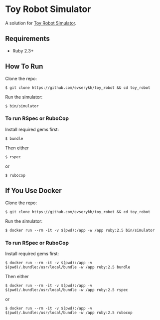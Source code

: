 # Toy Robot Simulator

A solution for [Toy Robot Simulator](https://github.com/askcharlie/toy_robot).

## Requirements

* Ruby 2.3+

## How To Run

Clone the repo:

`$ git clone https://github.com/evserykh/toy_robot && cd toy_robot`

Run the simulator:

`$ bin/simulator`

### To run RSpec or RuboCop

Install required gems first:

`$ bundle`

Then either

`$ rspec`

or

`$ rubocop`

## If You Use Docker

Clone the repo:

`$ git clone https://github.com/evserykh/toy_robot && cd toy_robot`

Run the simulator:

`$ docker run --rm -it -v $(pwd):/app -w /app ruby:2.5 bin/simulator`

### To run RSpec or RuboCop

Install required gems first:

`$ docker run --rm -it -v $(pwd):/app -v $(pwd)/.bundle:/usr/local/bundle -w /app ruby:2.5 bundle`

Then either

`$ docker run --rm -it -v $(pwd):/app -v $(pwd)/.bundle:/usr/local/bundle -w /app ruby:2.5 rspec`

or

`$ docker run --rm -it -v $(pwd):/app -v $(pwd)/.bundle:/usr/local/bundle -w /app ruby:2.5 rubocop`
